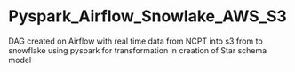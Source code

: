 # Pyspark_Airflow_Snowlake_AWS_S3
DAG created on Airflow with real time data from NCPT into s3 from to snowflake using pyspark for transformation in creation of Star schema model
